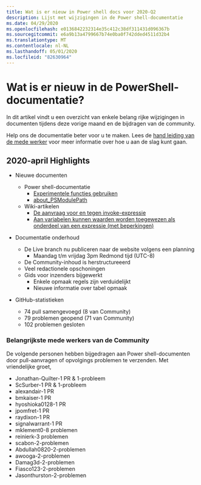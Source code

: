 ```yaml
---
title: Wat is er nieuw in Power shell docs voor 2020-Q2
description: Lijst met wijzigingen in de Power shell-documentatie
ms.date: 04/29/2020
ms.openlocfilehash: e0136842232314e35c412c38df311431d096367b
ms.sourcegitcommit: e6a9b13a4799667b74e0ba0f742dded4511d32b4
ms.translationtype: MT
ms.contentlocale: nl-NL
ms.lasthandoff: 05/01/2020
ms.locfileid: "82630964"
---
```

# <a name="whats-new-in-powershell-docs"></a>Wat is er nieuw in de PowerShell-documentatie?

In dit artikel vindt u een overzicht van enkele belang rijke wijzigingen in documenten tijdens deze vorige maand en de bijdragen van de community.

Help ons de documentatie beter voor u te maken. Lees de [hand leiding van de mede werker][contrib] voor meer informatie over hoe u aan de slag kunt gaan.

## <a name="2020-april-highlights"></a>2020-april Highlights

- Nieuwe documenten
  - Power shell-documentatie
    - [Experimentele functies gebruiken](/powershell/scripting/whats-new/experimental-features)
    - [about_PSModulePath](/powershell/module/microsoft.powershell.core/about/about_psmodulepath)
  - Wiki-artikelen
    - [De aanvraag voor en tegen invoke-expressie](https://github.com/MicrosoftDocs/PowerShell-Docs/wiki/The-case-for-and-against-Invoke-Expression)
    - [Aan variabelen kunnen waarden worden toegewezen als onderdeel van een expressie (met beperkingen)](https://github.com/MicrosoftDocs/PowerShell-Docs/wiki/Variables-can-be-assigned-values-as-part-of-an-expression-(with-limitations))

- Documentatie onderhoud
  - De Live branch nu publiceren naar de website volgens een planning
    - Maandag t/m vrijdag 3pm Redmond tijd (UTC-8)
  - De Community-inhoud is herstructureeerd
  - Veel redactionele opschoningen
  - Gids voor inzenders bijgewerkt
    - Enkele opmaak regels zijn verduidelijkt
    - Nieuwe informatie over tabel opmaak

- GitHub-statistieken
  - 74 pull samengevoegd (8 van Community)
  - 79 problemen geopend (71 van Community)
  - 102 problemen gesloten

### <a name="top-community-contributors"></a>Belangrijkste mede werkers van de Community

De volgende personen hebben bijgedragen aan Power shell-documenten door pull-aanvragen of opvolgings problemen te verzenden. Met vriendelijke groet,

- Jonathan-Quilter-1 PR & 1-probleem
- ScSurber-1 PR & 1-probleem
- alexandair-1 PR
- bmkaiser-1 PR
- hyoshioka0128-1 PR
- jpomfret-1 PR
- raydixon-1 PR
- signalwarrant-1 PR
- mklement0-8 problemen
- reinierk-3 problemen
- scabon-2-problemen
- Abdullah0820-2-problemen
- awooga-2-problemen
- Damag3d-2-problemen
- Fiasco123-2-problemen
- Jasonthurston-2-problemen

<!-- Link references -->
[contrib]: contributing/overview.md